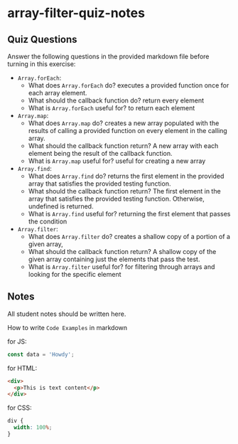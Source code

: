 # array-filter-quiz-notes

## Quiz Questions

Answer the following questions in the provided markdown file before turning in this exercise:

- `Array.forEach`:
  - What does `Array.forEach` do?
    executes a provided function once for each array element.
  - What should the callback function do?
    return every element
  - What is `Array.forEach` useful for?
    to return each element
- `Array.map`:
  - What does `Array.map` do?
    creates a new array populated with the results of calling a provided function on every element in the calling array.
  - What should the callback function return?
    A new array with each element being the result of the callback function.
  - What is `Array.map` useful for?
    useful for creating a new array
- `Array.find`:
  - What does `Array.find` do?
    returns the first element in the provided array that satisfies the provided testing function.
  - What should the callback function return?
    The first element in the array that satisfies the provided testing function. Otherwise, undefined is returned.
  - What is `Array.find` useful for?
    returning the first element that passes the condition
- `Array.filter`:
  - What does `Array.filter` do?
    creates a shallow copy of a portion of a given array,
  - What should the callback function return?
    A shallow copy of the given array containing just the elements that pass the test.
  - What is `Array.filter` useful for?
    for filtering through arrays and looking for the specific element

## Notes

All student notes should be written here.

How to write `Code Examples` in markdown

for JS:

```javascript
const data = 'Howdy';
```

for HTML:

```html
<div>
  <p>This is text content</p>
</div>
```

for CSS:

```css
div {
  width: 100%;
}
```
